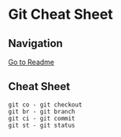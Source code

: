 # Git Cheat Sheet
## Navigation
[Go to Readme](../README.md)

## Cheat Sheet
```
git co - git checkout
git br - git branch
git ci - git commit
git st - git status
```
